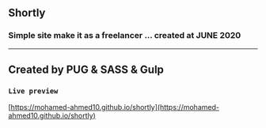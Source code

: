 ## Shortly

### Simple site make it as a freelancer ... created at JUNE 2020 
______________________________________________
## Created by PUG & SASS & Gulp

### `Live preview`

[https://mohamed-ahmed10.github.io/shortly](https://mohamed-ahmed10.github.io/shortly)
